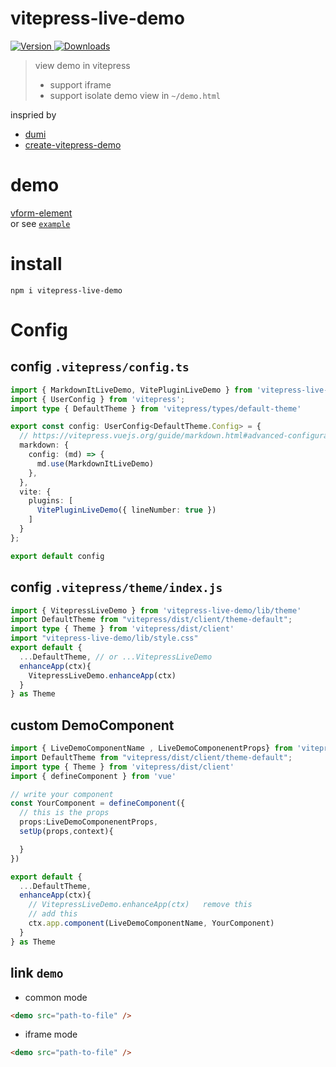 # vitepress-live-demo

<p>
    <a href="https://www.npmjs.com/package/vitepress-live-demo">
        <img src="https://img.shields.io/npm/v/vitepress-live-demo.svg" alt="Version">
    </a> 
    <a href="https://www.npmjs.com/package/vitepress-live-demo">
        <img src="https://img.shields.io/npm/dm/vitepress-live-demo.svg" alt="Downloads">
    </a>
</p>

> view demo in vitepress
>  - support iframe 
>  - support isolate demo view in `~/demo.html`

inspried by 
- [dumi](https://d.umijs.org/zh-CN)
- [create-vitepress-demo](https://github.com/bowencool/create-vitepress-demo)

# demo

[vform-element](https://foolishchow.gitee.io/vform-element/)   
or see [`example`](./example/)

# install 
```
npm i vitepress-live-demo
```

# Config


## config `.vitepress/config.ts`

```typescript
import { MarkdownItLiveDemo, VitePluginLiveDemo } from 'vitepress-live-demo'
import { UserConfig } from 'vitepress';
import type { DefaultTheme } from 'vitepress/types/default-theme'

export const config: UserConfig<DefaultTheme.Config> = {
  // https://vitepress.vuejs.org/guide/markdown.html#advanced-configuration
  markdown: {
    config: (md) => {
      md.use(MarkdownItLiveDemo)
    },
  },
  vite: {
    plugins: [
      VitePluginLiveDemo({ lineNumber: true })
    ]
  }
};

export default config
```

## config `.vitepress/theme/index.js`

```typescript
import { VitepressLiveDemo } from 'vitepress-live-demo/lib/theme'
import DefaultTheme from "vitepress/dist/client/theme-default";
import type { Theme } from 'vitepress/dist/client'
import "vitepress-live-demo/lib/style.css"
export default {
  ...DefaultTheme, // or ...VitepressLiveDemo
  enhanceApp(ctx){
    VitepressLiveDemo.enhanceApp(ctx)
  }
} as Theme
```

## custom DemoComponent 
```typescript
import { LiveDemoComponentName , LiveDemoComponenentProps} from 'vitepress-live-demo/lib/theme'
import DefaultTheme from "vitepress/dist/client/theme-default";
import type { Theme } from 'vitepress/dist/client'
import { defineComponent } from 'vue'

// write your component
const YourComponent = defineComponent({
  // this is the props 
  props:LiveDemoComponenentProps,
  setUp(props,context){

  }
})

export default {
  ...DefaultTheme, 
  enhanceApp(ctx){
    // VitepressLiveDemo.enhanceApp(ctx)   remove this
    // add this
    ctx.app.component(LiveDemoComponentName, YourComponent)
  }
} as Theme
```


## link `demo` 
- common mode
```markdown
<demo src="path-to-file" />
```

- iframe mode
```markdown
<demo src="path-to-file" />
```

